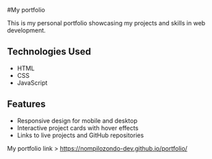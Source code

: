 #My portfolio

This is my personal portfolio showcasing my projects and skills in web development.

## Technologies Used
- HTML
- CSS
- JavaScript

## Features
- Responsive design for mobile and desktop
- Interactive project cards with hover effects
- Links to live projects and GitHub repositories

My portfolio link > https://nompilozondo-dev.github.io/portfolio/



